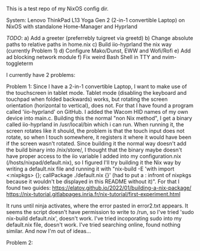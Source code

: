 This is a test repo of my NixOS config dir.

System: Lenovo ThinkPad L13 Yoga Gen 2 (2-in-1 convertible Laptop) on NixOS with standalone Home-Manager and Hyprland

*TODO*: 
  a) Add a greeter (preferrebly tuigreet via greetd)
  b) Change absolute paths to relative paths in home.nix
  c) Build iio-hyprland the nix way (currently Problem 1)
  d) Configure Mako/Dunst, EWW and Wofi/Rofi
  e) Add ad blocking network module
  f) Fix weird Bash Shell in TTY and nvim-toggleterm




I currently have 2 problems:


Problem 1: 
  Since I have a 2-in-1 convertible Laptop, I want to make use of the touchscreen in tablet mode. Tablet mode (disabling the keyboard and touchpad when folded backwards) works, 
  but rotating the screen orientation (horizontal to vertical), does not. 
  For that I have found a program called 'iio-hyprland' on GitHub. I added the Wacom HID names of my own device into main.c. 
  Building this the normal "non Nix method", I get a binary called iio-hyprland in /usr/local/bin which i can run. 
  When running it, the screen rotates like it should, the problem is that the touch input does not rotate, so when I touch somewhere, it registers it where it would have been if the screen wasn't rotated. 
  Since building it the normal way doesn't add the build binary into /nix/store/, I thought that the binary maybe doesn't have proper access to the iio variable I added into my configuration.nix (/hosts/nixpad/default.nix), 
  so I figured I'll try building it the Nix way by writing a default.nix file and running it with "nix-build -E 'with import <:nixpkgs> {}; callPackage ./default.nix {}'  (had to put a : infront of nixpkgs because it wouldn't be displayed in this README without it)". For that I found two guides: 
  https://elatov.github.io/2022/01/building-a-nix-package/
  https://nix-tutorial.gitlabpages.inria.fr/nix-tutorial/first-experiment.html
  
  It runs until ninja activates, where the error pasted in error2.txt appears.
  It seems the script doesn't have permission to write to /run, so I've tried 'sudo nix-build default.nix', doesn't work. 
  I've tried incoporating sudo into my default.nix file, doesn't work. I've tried searching online, found nothing similar. 
  And now I'm out of ideas...



Problem 2:



